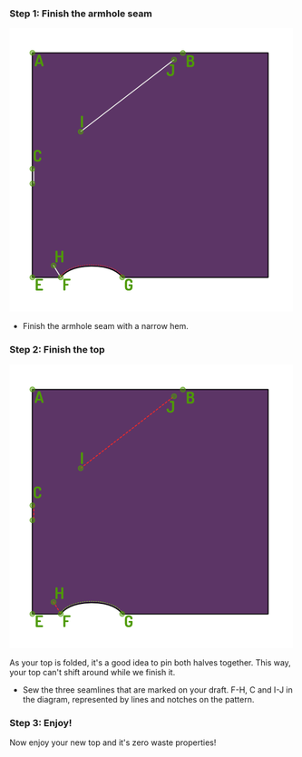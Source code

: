 ### Step 1: Finish the armhole seam

![Finsh the armhole seam](step03.png)

-   Finish the armhole seam with a narrow hem.

### Step 2: Finish the top

![Sew the three seamlines that are marked on your draft](step04.png)

<Note>

As your top is folded, it's a good idea to pin both halves together.
This way, your top can't shift around while we finish it.

</Note>

-   Sew the three seamlines that are marked on your draft. F-H, C and I-J in the diagram, represented by lines and notches on the pattern.

### Step 3: Enjoy!

Now enjoy your new top and it's zero waste properties!
